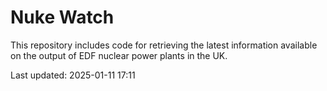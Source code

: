 # Nuke Watch

This repository includes code for retrieving the latest information available on the output of EDF nuclear power plants in the UK.

Last updated: 2025-01-11 17:11